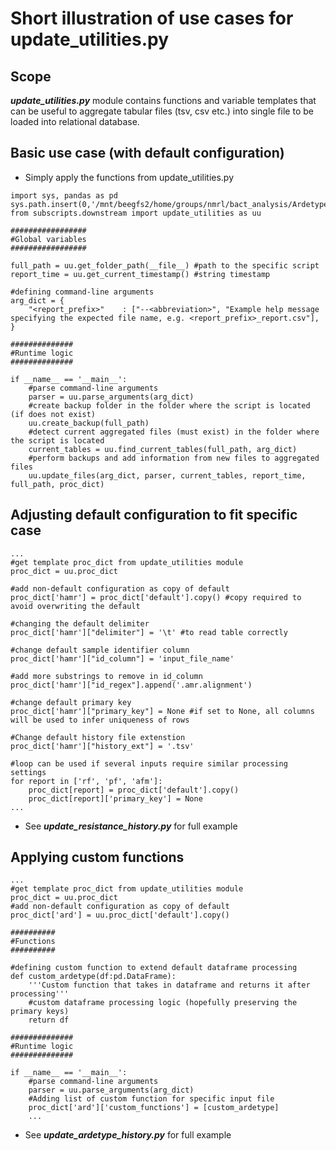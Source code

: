# Short illustration of use cases for update_utilities.py

## Scope
***update_utilities.py*** module contains functions and variable templates that can be useful to aggregate tabular files (tsv, csv etc.) into single file to be loaded into relational database.

## Basic use case (with default configuration)
- Simply apply the functions from update_utilities.py
```
import sys, pandas as pd
sys.path.insert(0,'/mnt/beegfs2/home/groups/nmrl/bact_analysis/Ardetype/')
from subscripts.downstream import update_utilities as uu

#################
#Global variables
#################

full_path = uu.get_folder_path(__file__) #path to the specific script
report_time = uu.get_current_timestamp() #string timestamp

#defining command-line arguments
arg_dict = {
    "<report_prefix>"    : ["--<abbreviation>", "Example help message specifying the expected file name, e.g. <report_prefix>_report.csv"],
}

##############
#Runtime logic
##############

if __name__ == '__main__':
    #parse command-line arguments
    parser = uu.parse_arguments(arg_dict)
    #create backup folder in the folder where the script is located (if does not exist)
    uu.create_backup(full_path)
    #detect current aggregated files (must exist) in the folder where the script is located
    current_tables = uu.find_current_tables(full_path, arg_dict)
    #perform backups and add information from new files to aggregated files
    uu.update_files(arg_dict, parser, current_tables, report_time, full_path, proc_dict)
```

## Adjusting default configuration to fit specific case
```
...
#get template proc_dict from update_utilities module
proc_dict = uu.proc_dict

#add non-default configuration as copy of default 
proc_dict['hamr'] = proc_dict['default'].copy() #copy required to avoid overwriting the default

#changing the default delimiter
proc_dict['hamr']["delimiter"] = '\t' #to read table correctly

#change default sample identifier column
proc_dict['hamr']["id_column"] = 'input_file_name'

#add more substrings to remove in id_column
proc_dict['hamr']["id_regex"].append('.amr.alignment')

#change default primary key
proc_dict['hamr']["primary_key"] = None #if set to None, all columns will be used to infer uniqueness of rows

#Change default history file extenstion
proc_dict['hamr']["history_ext"] = '.tsv'

#loop can be used if several inputs require similar processing settings
for report in ['rf', 'pf', 'afm']:
    proc_dict[report] = proc_dict['default'].copy()
    proc_dict[report]['primary_key'] = None
...
```
- See ***update_resistance_history.py*** for full example

## Applying custom functions
```
...
#get template proc_dict from update_utilities module
proc_dict = uu.proc_dict
#add non-default configuration as copy of default 
proc_dict['ard'] = uu.proc_dict['default'].copy()

##########
#Functions
##########

#defining custom function to extend default dataframe processing
def custom_ardetype(df:pd.DataFrame):
    '''Custom function that takes in dataframe and returns it after processing'''
    #custom dataframe processing logic (hopefully preserving the primary keys)
    return df

##############
#Runtime logic
##############

if __name__ == '__main__':
    #parse command-line arguments
    parser = uu.parse_arguments(arg_dict)
    #Adding list of custom function for specific input file
    proc_dict['ard']['custom_functions'] = [custom_ardetype]
    ...
```
- See ***update_ardetype_history.py*** for full example
